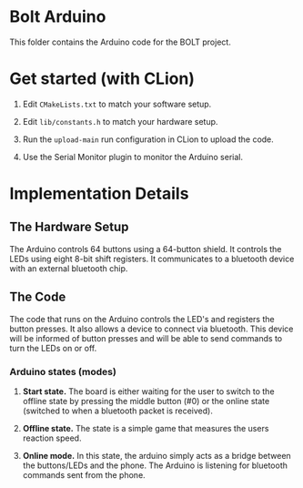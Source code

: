 # Bolt Arduino

This folder contains the Arduino code for the BOLT project.

# Get started (with CLion)

1. Edit `CMakeLists.txt` to match your software setup.

2. Edit `lib/constants.h` to match your hardware setup.

3. Run the `upload-main` run configuration in CLion to upload the code.

4. Use the Serial Monitor plugin to monitor the Arduino serial.

# Implementation Details

## The Hardware Setup

The Arduino controls 64 buttons using a 64-button shield. It controls the LEDs using eight 8-bit shift registers. It communicates to a bluetooth device with an external bluetooth chip.

## The Code

The code that runs on the Arduino controls the LED's and registers the button presses. It also allows a device to connect via bluetooth. This device will be informed of button presses and will be able to send commands to turn the LEDs on or off.

### Arduino states (modes)

1. **Start state.** The board is either waiting for the user to switch to the offline state by pressing the middle button (#0) or the online state (switched to when a bluetooth packet is received).

2. **Offline state.** The state is a simple game that measures the users reaction speed.

3. **Online mode.** In this state, the arduino simply acts as a bridge between the buttons/LEDs and the phone. The Arduino is listening for bluetooth commands sent from the phone.
